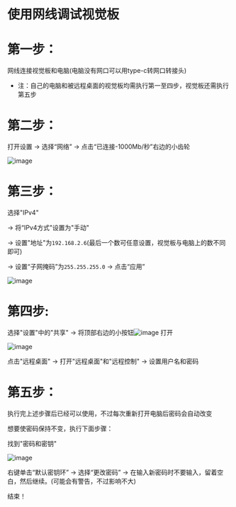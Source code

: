 # 使用网线调试视觉板


# 第一步：

网线连接视觉板和电脑(电脑没有网口可以用type-c转网口转接头)

* 注：自己的电脑和被远程桌面的视觉板均需执行第一至四步，视觉板还需执行第五步


# 第二步：

打开设置 -> 选择“网络” -> 点击“已连接-1000Mb/秒”右边的小齿轮

![image](https://github.com/user-attachments/assets/f188f0d8-a2b3-4c7e-af1d-a9ed5dcb3fb3)


# 第三步：

选择"IPv4" 

-> 将“IPv4方式"设置为"手动" 

-> 设置"地址"为`192.168.2.6`(最后一个数可任意设置，视觉板与电脑上的数不同即可)

-> 设置“子网掩码”为`255.255.255.0` -> 点击“应用”

![image](https://github.com/user-attachments/assets/ca50244e-38d7-4e96-bb16-8e6ace87d99a)


# 第四步:

选择"设置"中的"共享" -> 将顶部右边的小按钮![image](https://github.com/user-attachments/assets/615f4969-fd21-4302-ac9a-91316f359768)
打开

![image](https://github.com/user-attachments/assets/f34b1a81-eb71-4ff2-8d17-b7df3ffe77f7)

点击"远程桌面" -> 打开"远程桌面"和"远程控制" -> 设置用户名和密码


# 第五步：

执行完上述步骤后已经可以使用，不过每次重新打开电脑后密码会自动改变

想要使密码保持不变，执行下面步骤：

找到"密码和密钥"

![image](https://github.com/user-attachments/assets/9805b49e-d0f8-4230-9ea4-716a68239f2a)

右键单击“默认密钥环” -> 选择“更改密码” -> 在输入新密码时不要输入，留着空白，然后继续。(可能会有警告，不过影响不大)

结束！
